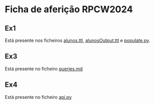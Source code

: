 # Ficha de aferição RPCW2024

## Ex1

Está presente nos ficheiros [alunos.ttl](alunos.ttl), [alunosOutput.ttl](alunosOutput.ttl) e [populate.py](populate.py).

## Ex3

Está presente no ficheiro [queries.md](queries.md)

## Ex4 

Está presente no ficheiro [api.py](api.py)

